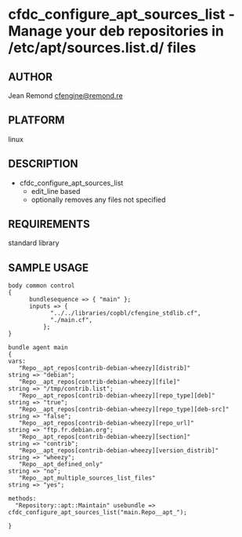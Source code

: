 # cfdc_configure_apt_sources_list - Manage your deb repositories in /etc/apt/sources.list.d/ files
## AUTHOR
Jean Remond <cfengine@remond.re>

## PLATFORM
linux

## DESCRIPTION
* cfdc_configure_apt_sources_list
    - edit_line based
    - optionally removes any files not specified 


## REQUIREMENTS
standard library

## SAMPLE USAGE
    body common control
    {
          bundlesequence => { "main" };
          inputs => {
                "../../libraries/copbl/cfengine_stdlib.cf",
                "./main.cf",
              };
    }

    bundle agent main
    {
    vars:
       "Repo__apt_repos[contrib-debian-wheezy][distrib]"             string => "debian";
       "Repo__apt_repos[contrib-debian-wheezy][file]"                string => "/tmp/contrib.list";
       "Repo__apt_repos[contrib-debian-wheezy][repo_type][deb]"      string => "true";
       "Repo__apt_repos[contrib-debian-wheezy][repo_type][deb-src]"  string => "false";
       "Repo__apt_repos[contrib-debian-wheezy][repo_url]"            string => "ftp.fr.debian.org";
       "Repo__apt_repos[contrib-debian-wheezy][section]"             string => "contrib";
       "Repo__apt_repos[contrib-debian-wheezy][version_distrib]"     string => "wheezy";
       "Repo__apt_defined_only"                                      string => "no";
       "Repo__apt_multiple_sources_list_files"                       string => "yes";

    methods:
      "Repository::apt::Maintain" usebundle => cfdc_configure_apt_sources_list("main.Repo__apt_");

    }


